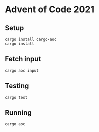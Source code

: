 # Advent of Code 2021

## Setup

```
cargo install cargo-aoc
cargo install
```

## Fetch input

`cargo aoc input`

## Testing

`cargo test`

## Running

`cargo aoc`